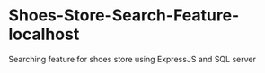 # Shoes-Store-Search-Feature-localhost
Searching feature for shoes store using ExpressJS and SQL server
